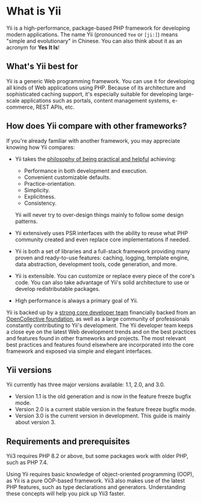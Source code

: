 # What is Yii

Yii is a high-performance, package-based PHP framework for developing modern
applications.  The name Yii (pronounced `Yee` or `[ji:]`) means "simple and
evolutionary" in Chinese.  You can also think about it as an acronym for
**Yes It Is**!

## What's Yii best for

Yii is a generic Web programming framework.  You can use it for developing
all kinds of Web applications using PHP.  Because of its architecture and
sophisticated caching support, it's especially suitable for developing
large-scale applications such as portals, content management systems,
e-commerce, REST APIs, etc.

## How does Yii compare with other frameworks?

If you're already familiar with another framework, you may appreciate
knowing how Yii compares:

- Yii takes the [philosophy of being practical and
  helpful](https://github.com/yiisoft/docs/blob/master/001-yii-values.md)
  achieving:
  - Performance in both development and execution.
  - Convenient customizable defaults.
  - Practice-orientation.
  - Simplicity.
  - Explicitness.
  - Consistency.
  
  Yii will never try to over-design things mainly to follow some design patterns.
- Yii extensively uses PSR interfaces with the ability to reuse what PHP community created and even
  replace core implementations if needed.
- Yii is both a set of libraries and a full-stack framework providing many proven and ready-to-use features:
  caching, logging, template engine, data abstraction, development tools, code generation, and more.
- Yii is extensible. You can customize or replace every piece of the core's code. You can also
  take advantage of Yii's solid architecture to use or develop redistributable packages.
- High performance is always a primary goal of Yii.

Yii is backed up by a [strong core developer
team](https://www.yiiframework.com/team/) financially backed from an
[OpenCollective foundation](https://opencollective.com/yiisoft), as well as
a large community of professionals constantly contributing to Yii's
development. The Yii developer team keeps a close eye on the latest Web
development trends and on the best practices and features found in other
frameworks and projects. The most relevant best practices and features found
elsewhere are incorporated into the core framework and exposed via simple
and elegant interfaces.


## Yii versions

Yii currently has three major versions available: 1.1, 2.0, and 3.0.

- Version 1.1 is the old generation and is now in the feature freeze bugfix
  mode.
- Version 2.0 is a current stable version in the feature freeze bugfix mode.
- Version 3.0 is the current version in development. This guide is mainly
  about version 3.


## Requirements and prerequisites

Yii3 requires PHP 8.2 or above, but some packages work with older PHP, such
as PHP 7.4.

Using Yii requires basic knowledge of object-oriented programming (OOP), as
Yii is a pure OOP-based framework.  Yii3 also makes use of the latest PHP
features, such as type declarations and generators. Understanding these
concepts will help you pick up Yii3 faster.

